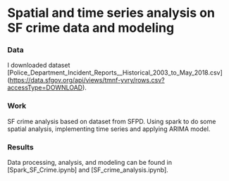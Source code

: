 # Spatial and time series analysis on SF crime data and modeling

### Data
I downloaded dataset [Police_Department_Incident_Reports__Historical_2003_to_May_2018.csv] (https://data.sfgov.org/api/views/tmnf-yvry/rows.csv?accessType=DOWNLOAD). 

### Work
SF crime analysis based on dataset from SFPD. Using spark to do some spatial analysis, implementing time series and applying ARIMA model.

### Results
Data processing, analysis, and modeling can be found in [Spark_SF_Crime.ipynb] and [SF_crime_analysis.ipynb].
